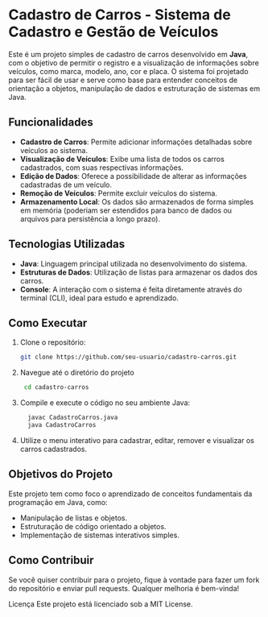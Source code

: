 # Cadastro de Carros - Sistema de Cadastro e Gestão de Veículos

Este é um projeto simples de cadastro de carros desenvolvido em **Java**, com o objetivo de permitir o registro e a visualização de informações sobre veículos, como marca, modelo, ano, cor e placa. O sistema foi projetado para ser fácil de usar e serve como base para entender conceitos de orientação a objetos, manipulação de dados e estruturação de sistemas em Java.

## Funcionalidades

- **Cadastro de Carros**: Permite adicionar informações detalhadas sobre veículos ao sistema.
- **Visualização de Veículos**: Exibe uma lista de todos os carros cadastrados, com suas respectivas informações.
- **Edição de Dados**: Oferece a possibilidade de alterar as informações cadastradas de um veículo.
- **Remoção de Veículos**: Permite excluir veículos do sistema.
- **Armazenamento Local**: Os dados são armazenados de forma simples em memória (poderiam ser estendidos para banco de dados ou arquivos para persistência a longo prazo).

## Tecnologias Utilizadas

- **Java**: Linguagem principal utilizada no desenvolvimento do sistema.
- **Estruturas de Dados**: Utilização de listas para armazenar os dados dos carros.
- **Console**: A interação com o sistema é feita diretamente através do terminal (CLI), ideal para estudo e aprendizado.

## Como Executar

1. Clone o repositório:
   ```bash
   git clone https://github.com/seu-usuario/cadastro-carros.git

2. Navegue até o diretório do projeto
   ```bash
    cd cadastro-carros
   
3. Compile e execute o código no seu ambiente Java:
    ```bash
      javac CadastroCarros.java
      java CadastroCarros
    ```

4. Utilize o menu interativo para cadastrar, editar, remover e visualizar os carros cadastrados.

## Objetivos do Projeto
Este projeto tem como foco o aprendizado de conceitos fundamentais da programação em Java, como:
- Manipulação de listas e objetos.
- Estruturação de código orientado a objetos.
- Implementação de sistemas interativos simples.

## Como Contribuir
Se você quiser contribuir para o projeto, fique à vontade para fazer um fork do repositório e enviar pull requests. Qualquer melhoria é bem-vinda!

Licença
Este projeto está licenciado sob a MIT License.
